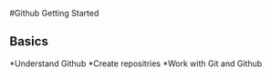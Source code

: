 #Github Getting Started
## Basics
*Understand Github
*Create repositries
*Work with Git and Github 
